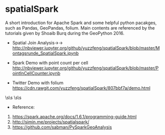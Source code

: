 # spatialSpark

A short introduction for Apache Spark and some helpful python pacakges, such as Pandas, GeoPandas, folium. Main contents are referenced by the tutorials given by Shoaib Burq during the GeoPython 2016.

- Spatial Join Analysis→→
  http://nbviewer.jupyter.org/github/yuzzfeng/spatialSpark/blob/master/Montagsrunde_SpatialSpark.ipynb

- Spark Demo with point count per cell
  http://nbviewer.jupyter.org/github/yuzzfeng/spatialSpark/blob/master/PointInCellCounter.ipynb

- Twitter Demo with folium
  https://cdn.rawgit.com/yuzzfeng/spatialSpark/807bbf7a/demo.html

\s\s
\s\s
    
    
- Reference:
1. https://spark.apache.org/docs/1.6.1/programming-guide.html
2. http://simin.me/projects/spatialspark/
3. https://github.com/sabman/PySparkGeoAnalysis
